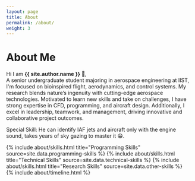 ```yaml
---
layout: page
title: About
permalink: /about/
weight: 3
---
```


# **About Me**

Hi I am **{{ site.author.name }}** :wave:,<br>
A senior undergraduate student majoring in aerospace engineering at IIST, I'm focused on bioinspired flight, aerodynamics, and control systems. My research blends nature’s ingenuity with cutting-edge aerospace technologies. Motivated to learn new skills and take on challenges, I have strong expertise in CFD, programming, and aircraft design. Additionally, I excel in leadership, teamwork, and management, driving innovative and collaborative project outcomes.

Special Skill: He can identify IAF jets and aircraft only with the engine sound, takes years of sky gazing to master it :grin:.

<div class="row">
{% include about/skills.html title="Programming Skills" source=site.data.programming-skills %}
{% include about/skills.html title="Technical Skills" source=site.data.technical-skills %}
{% include about/skills.html title="Research Skills" source=site.data.other-skills %}
</div>

<div class="row">
{% include about/timeline.html %}
</div>
